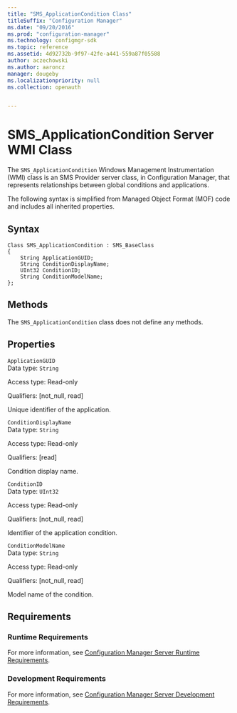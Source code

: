 ```yaml
---
title: "SMS_ApplicationCondition Class"
titleSuffix: "Configuration Manager"
ms.date: "09/20/2016"
ms.prod: "configuration-manager"
ms.technology: configmgr-sdk
ms.topic: reference
ms.assetid: 4d92732b-9f97-42fe-a441-559a87f05588
author: aczechowski
ms.author: aaroncz
manager: dougeby
ms.localizationpriority: null
ms.collection: openauth


---
```

# SMS_ApplicationCondition Server WMI Class
The `SMS_ApplicationCondition` Windows Management Instrumentation (WMI) class is an SMS Provider server class, in Configuration Manager, that represents relationships between global conditions and applications.  

 The following syntax is simplified from Managed Object Format (MOF) code and includes all inherited properties.  

## Syntax  

```  
Class SMS_ApplicationCondition : SMS_BaseClass  
{  
    String ApplicationGUID;  
    String ConditionDisplayName;  
    UInt32 ConditionID;  
    String ConditionModelName;  
};  
```  

## Methods  
 The `SMS_ApplicationCondition` class does not define any methods.  

## Properties  
 `ApplicationGUID`  
 Data type: `String`  

 Access type: Read-only  

 Qualifiers: [not_null, read]  

 Unique identifier of the application.  

 `ConditionDisplayName`  
 Data type: `String`  

 Access type: Read-only  

 Qualifiers: [read]  

 Condition display name.  

 `ConditionID`  
 Data type: `UInt32`  

 Access type: Read-only  

 Qualifiers: [not_null, read]  

 Identifier of the application condition.  

 `ConditionModelName`  
 Data type: `String`  

 Access type: Read-only  

 Qualifiers: [not_null, read]  

 Model name of the condition.  

## Requirements  

### Runtime Requirements  
 For more information, see [Configuration Manager Server Runtime Requirements](../../../develop/core/reqs/server-runtime-requirements.md).  

### Development Requirements  
 For more information, see [Configuration Manager Server Development Requirements](../../../develop/core/reqs/server-development-requirements.md).  
